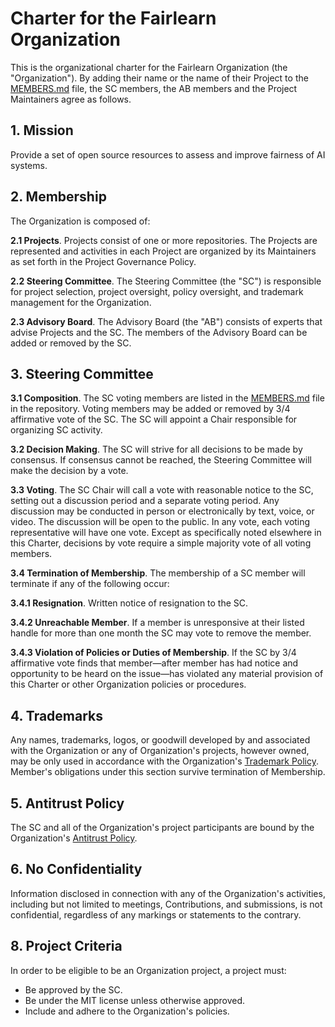 # Charter for the Fairlearn Organization

This is the organizational charter for the Fairlearn Organization (the "Organization").
By adding their name or the name of their Project to the [MEMBERS.md](https://github.com/fairlearn/governance/blob/main/steering-committee.md) file, the
SC members, the AB members and the Project Maintainers agree as follows.

## 1. Mission

Provide a set of open source resources to assess and improve fairness of AI systems.

## 2. Membership

The Organization is composed of:

**2.1 Projects**. Projects consist of one or more repositories. The Projects are represented and activities in each Project are organized by its Maintainers as set forth in the Project Governance Policy.

**2.2 Steering Committee**. The Steering Committee (the "SC") is responsible for project selection, project oversight, policy oversight, and trademark management for the Organization.

**2.3 Advisory Board**. The Advisory Board (the "AB") consists of experts that advise Projects and the SC. The members of the Advisory Board can be added or removed by the SC.

## 3. Steering Committee

**3.1 Composition**. The SC voting members are listed in the [MEMBERS.md](https://github.com/fairlearn/governance/blob/main/MEMBERS.md) file in the repository.
Voting members may be added or removed by 3/4 affirmative vote of the SC.
The SC will appoint a Chair responsible for organizing SC activity.

**3.2 Decision Making**. The SC will strive for all decisions to be made by consensus. If consensus cannot be reached, the Steering Committee will make the decision by a vote.

**3.3 Voting**. The SC Chair will call a vote with reasonable notice to the SC, setting out a discussion period and a separate voting period. Any discussion may be conducted in person or electronically by text, voice, or video. The discussion will be open to the public. In any vote, each voting representative will have one vote. Except as specifically noted elsewhere in this Charter, decisions by vote require a simple majority vote of all voting members.

**3.4 Termination of Membership**. The membership of a SC member will terminate if any of the following occur:

**3.4.1 Resignation**. Written notice of resignation to the SC.

**3.4.2 Unreachable Member**. If a member is unresponsive at their listed handle for more than one month the SC may vote to remove the member.

**3.4.3 Violation of Policies or Duties of Membership**. If the SC by 3/4 affirmative vote finds that member&mdash;after member has had notice and opportunity to be heard on the issue&mdash;has violated any material provision of this Charter or other Organization policies or procedures.

## 4. Trademarks

Any names, trademarks, logos, or goodwill developed by and associated with the Organization or any of Organization's projects, however owned, may be only used in accordance with the Organization's [Trademark Policy](https://github.com/fairlearn/governance/blob/main/trademarks.md). Member's obligations under this section survive termination of Membership.

## 5. Antitrust Policy

The SC and all of the Organization's project participants are bound by the Organization's [Antitrust Policy](https://github.com/fairlearn/governance/blob/main/antitrust-policy.md).

## 6. No Confidentiality

Information disclosed in connection with any of the Organization's activities, including but not limited to meetings, Contributions, and submissions, is not confidential, regardless of any markings or statements to the contrary.

## 8. Project Criteria

In order to be eligible to be an Organization project, a project must:

* Be approved by the SC.
* Be under the MIT license unless otherwise approved.
* Include and adhere to the Organization's policies.
